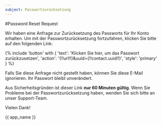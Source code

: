 ```yaml
---
subject: Passwortzurücksetzung
---
```

#Password Reset Request

Wir haben eine Anfrage zur Zurücksetzung des Passworts für Ihr Konto erhalten. Um mit der Passwortzurücksetzung fortzufahren, klicken Sie bitte auf den folgenden Link:

{% include 'button' with { 'text': 'Klicken Sie hier, um das Passwort zurückzusetzen', 'action': '{!!url!!}&uuid={!!contact.uuid!!}', 'style': 'primary' } %}

Falls Sie diese Anfrage nicht gestellt haben, können Sie diese E-Mail ignorieren. Ihr Passwort bleibt unverändert.

Aus Sicherheitsgründen ist dieser Link **nur 60 Minuten gültig**. Wenn Sie Probleme bei der Passwortzurücksetzung haben, wenden Sie sich bitte an unser Support-Team.

Vielen Dank!

{{ app_name }}
